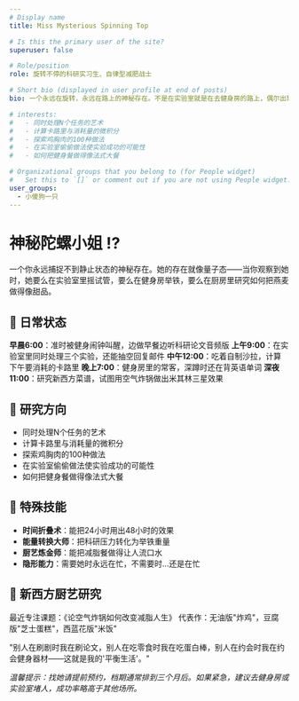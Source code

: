 ```yaml
---
# Display name
title: Miss Mysterious Spinning Top

# Is this the primary user of the site?
superuser: false

# Role/position
role: 旋转不停的科研实习生、自律型减肥战士

# Short bio (displayed in user profile at end of posts)
bio: 一个永远在旋转，永远在路上的神秘存在。不是在实验室就是在去健身房的路上，偶尔出现在厨房制造惊喜（或者惊吓）。

# interests:
#   - 同时处理N个任务的艺术
#   - 计算卡路里与消耗量的微积分
#   - 探索鸡胸肉的100种做法
#   - 在实验室偷偷做法使实验成功的可能性
#   - 如何把健身餐做得像法式大餐

# Organizational groups that you belong to (for People widget)
#   Set this to `[]` or comment out if you are not using People widget.
user_groups:
  - 小傻狗一只
---
```


# 神秘陀螺小姐 ⁉️

一个你永远捕捉不到静止状态的神秘存在。她的存在就像量子态——当你观察到她时，她要么在实验室里摇试管，要么在健身房举铁，要么在厨房里研究如何把燕麦做得像甜品。

## 🎯 日常状态

**早晨6:00**：准时被健身闹钟叫醒，边做早餐边听科研论文音频版
**上午9:00**：在实验室里同时处理三个实验，还能抽空回复邮件
**中午12:00**：吃着自制沙拉，计算下午要消耗的卡路里
**晚上7:00**：健身房里的常客，深蹲时还在背英语单词
**深夜11:00**：研究新西方菜谱，试图用空气炸锅做出米其林三星效果

## 🔬 研究方向
- 同时处理N个任务的艺术
- 计算卡路里与消耗量的微积分
- 探索鸡胸肉的100种做法
- 在实验室偷偷做法使实验成功的可能性
- 如何把健身餐做得像法式大餐

## 🌟 特殊技能

- **时间折叠术**：能把24小时用出48小时的效果
- **能量转换大师**：把科研压力转化为举铁重量
- **厨艺炼金师**：能把减脂餐做得让人流口水
- **隐形能力**：需要她时永远在忙，不需要时...还是在忙

## 🍳 新西方厨艺研究

最近专注课题：《论空气炸锅如何改变减脂人生》
代表作：无油版"炸鸡"，豆腐版"芝士蛋糕"，西蓝花版"米饭"

"别人在刷剧时我在刷论文，别人在吃零食时我在吃蛋白棒，别人在约会时我在约会健身器材——这就是我的'平衡生活'。"

*温馨提示：找她请提前预约，档期通常排到三个月后。如果紧急，建议去健身房或实验室堵人，成功率略高于其他场所。*
